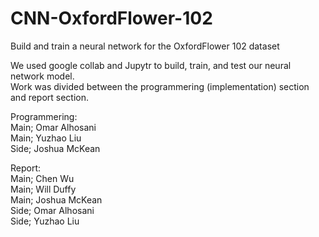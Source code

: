 # CNN-OxfordFlower-102
Build and train a neural network for the OxfordFlower 102 dataset  

We used google collab and Jupytr to build, train, and test our neural network model.  
Work was divided between the programmering (implementation) section and report section.  

Programmering:  
Main; Omar Alhosani  
Main; Yuzhao Liu  
Side; Joshua McKean  

Report:  
Main; Chen Wu   
Main; Will Duffy  
Main; Joshua McKean  
Side; Omar Alhosani  
Side; Yuzhao Liu  
